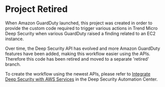 # Project Retired

When Amazon GuardDuty launched, this project was created in order to provide the custom code required to trigger various actions in Trend Micro Deep Security when various GuardDuty raised a finding related to an EC2 instance. 

Over time, the Deep Security API has evolved and more Amazon GuardDuty features have been added, making this workflow easier using the APIs. Therefore this code has been retired and moved to a separate 'retired' branch.

To create the workflow using the newest APIs, please refer to [Integrate Deep Security with AWS Services](https://automation.deepsecurity.trendmicro.com/article/12_1/integrate-deep-security-with-aws-services?platform=dsaas) in the Deep Security Automation Center.